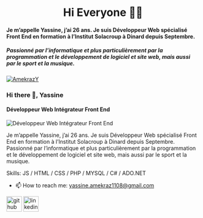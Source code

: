 <h1 align="center">Hi Everyone 👋👋</h1>
<h4 align="left">Je m’appelle Yassine, j’ai 26 ans. Je suis Développeur Web spécialisé Front End en formation à l’Institut Solacroup à Dinard depuis Septembre.</h4>
<h5 align="left">Passionné par l’informatique et plus particulièrement par la programmation et le développement de logiciel et site web, mais aussi par le sport et la musique.</h5>
<p align="left"> <a href="https://github.com/ryo-ma/github-profile-trophy"><img src="https://github-profile-trophy.vercel.app/?username=quentiins" alt="AmekrazY" /></a> </p>

### Hi there 👋, Yassine 
#### Développeur Web Intégrateur Front End
![Développeur Web Intégrateur Front End](https://arturssmirnovs.github.io/github-profile-readme-generator/images/banner.png)

Je m’appelle Yassine, j’ai 26 ans. Je suis Développeur Web spécialisé Front End en formation à l’Institut Solacroup à Dinard depuis Septembre.
Passionné par l’informatique et plus particulièrement par la programmation et le développement de logiciel et site web, mais aussi par le sport et la musique.

Skills:  JS / HTML / CSS / PHP / MYSQL / C# / ADO.NET

- 📫 How to reach me: yassine.amekraz1108@gmail.com 


[<img src='https://cdn.jsdelivr.net/npm/simple-icons@3.0.1/icons/github.svg' alt='github' height='40'>](https://github.com/https://github.com/AmekrazY)  [<img src='https://cdn.jsdelivr.net/npm/simple-icons@3.0.1/icons/linkedin.svg' alt='linkedin' height='40'>](https://www.linkedin.com/in/https://www.linkedin.com/in/yassine-amekraz-05235b1a9//)  
